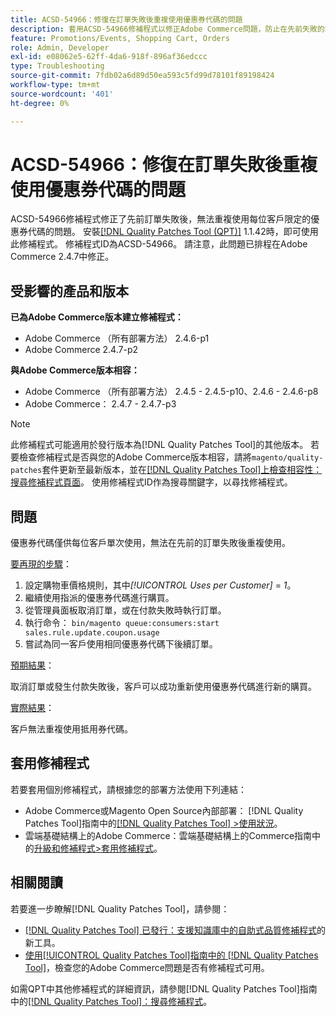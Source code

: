 ```yaml
---
title: ACSD-54966：修復在訂單失敗後重複使用優惠券代碼的問題
description: 套用ACSD-54966修補程式以修正Adobe Commerce問題，防止在先前失敗的訂單後，重複使用每個促銷和購物車限制的優惠券代碼。
feature: Promotions/Events, Shopping Cart, Orders
role: Admin, Developer
exl-id: e08062e5-62ff-4da6-918f-896af36edccc
type: Troubleshooting
source-git-commit: 7fdb02a6d89d50ea593c5fd99d78101f89198424
workflow-type: tm+mt
source-wordcount: '401'
ht-degree: 0%

---
```


# ACSD-54966：修復在訂單失敗後重複使用優惠券代碼的問題

ACSD-54966修補程式修正了先前訂單失敗後，無法重複使用每位客戶限定的優惠券代碼的問題。 安裝[[!DNL Quality Patches Tool (QPT)]](https://experienceleague.adobe.com/en/docs/commerce-operations/tools/quality-patches-tool/quality-patches-tool-to-self-serve-quality-patches) 1.1.42時，即可使用此修補程式。 修補程式ID為ACSD-54966。 請注意，此問題已排程在Adobe Commerce 2.4.7中修正。

## 受影響的產品和版本

**已為Adobe Commerce版本建立修補程式：**

* Adobe Commerce （所有部署方法） 2.4.6-p1
* Adobe Commerce 2.4.7-p2

**與Adobe Commerce版本相容：**

* Adobe Commerce （所有部署方法） 2.4.5 - 2.4.5-p10、2.4.6 - 2.4.6-p8
* Adobe Commerce： 2.4.7 - 2.4.7-p3

>[!NOTE]
>
>此修補程式可能適用於發行版本為[!DNL Quality Patches Tool]的其他版本。 若要檢查修補程式是否與您的Adobe Commerce版本相容，請將`magento/quality-patches`套件更新至最新版本，並在[[!DNL Quality Patches Tool]上檢查相容性：搜尋修補程式頁面](https://experienceleague.adobe.com/tools/commerce-quality-patches/index.html)。 使用修補程式ID作為搜尋關鍵字，以尋找修補程式。

## 問題

優惠券代碼僅供每位客戶單次使用，無法在先前的訂單失敗後重複使用。

<u>要再現的步驟</u>：

1. 設定購物車價格規則，其中&#x200B;*[!UICONTROL Uses per Customer]* = *1*。
1. 繼續使用指派的優惠券代碼進行購買。
1. 從管理員面板取消訂單，或在付款失敗時執行訂單。
1. 執行命令： `bin/magento queue:consumers:start sales.rule.update.coupon.usage`
1. 嘗試為同一客戶使用相同優惠券代碼下後續訂單。

<u>預期結果</u>：

取消訂單或發生付款失敗後，客戶可以成功重新使用優惠券代碼進行新的購買。

<u>實際結果</u>：

客戶無法重複使用抵用券代碼。

## 套用修補程式

若要套用個別修補程式，請根據您的部署方法使用下列連結：

* Adobe Commerce或Magento Open Source內部部署： [!DNL Quality Patches Tool]指南中的[[!DNL Quality Patches Tool] >使用狀況](/help/tools/quality-patches-tool/usage.md)。
* 雲端基礎結構上的Adobe Commerce：雲端基礎結構上的Commerce指南中的[升級和修補程式>套用修補程式](https://experienceleague.adobe.com/docs/commerce-cloud-service/user-guide/develop/upgrade/apply-patches.html)。

## 相關閱讀

若要進一步瞭解[!DNL Quality Patches Tool]，請參閱：

* [[!DNL Quality Patches Tool] 已發行：支援知識庫中的自助式品質修補程式](https://experienceleague.adobe.com/en/docs/commerce-operations/tools/quality-patches-tool/quality-patches-tool-to-self-serve-quality-patches)的新工具。
* [使用[!UICONTROL Quality Patches Tool]指南中的 [!DNL Quality Patches Tool]](/help/tools/quality-patches-tool/patches-available-in-qpt/check-patch-for-magento-issue-with-magento-quality-patches.md)，檢查您的Adobe Commerce問題是否有修補程式可用。

如需QPT中其他修補程式的詳細資訊，請參閱[!DNL Quality Patches Tool]指南中的[[!DNL Quality Patches Tool]：搜尋修補程式](https://experienceleague.adobe.com/tools/commerce-quality-patches/index.html)。
